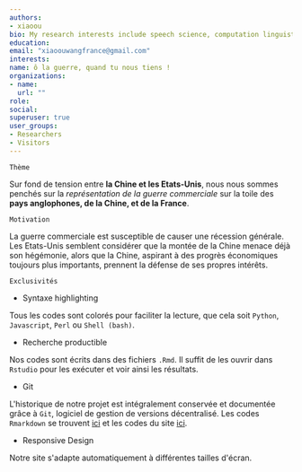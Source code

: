 ```yaml
---
authors:
- xiaoou
bio: My research interests include speech science, computation linguistics and more generally, natural language processing
education:
email: "xiaoouwangfrance@gmail.com"
interests:
name: ô la guerre, quand tu nous tiens !
organizations:
- name:
  url: ""
role:
social:
superuser: true
user_groups:
- Researchers
- Visitors
---
```


`Thème`

Sur fond de tension entre **la Chine et les Etats-Unis**, nous nous sommes penchés sur la *représentation de la guerre commerciale* sur la toile des **pays anglophones, de la Chine, et de la France**.

`Motivation`

La guerre commerciale est susceptible de causer une récession générale. Les Etats-Unis semblent considérer que la montée de la Chine menace déjà son hégémonie, alors que la Chine, aspirant à des progrès économiques toujours plus importants, prennent la défense de ses propres intérêts.

`Exclusivités`

* Syntaxe highlighting

Tous les codes sont colorés pour faciliter la lecture, que cela soit `Python`, `Javascript`, `Perl` ou `Shell (bash)`.

* Recherche productible

Nos codes sont écrits dans des fichiers `.Rmd`. Il suffit de les ouvrir dans `Rstudio` pour les exécuter et voir ainsi les résultats.

* Git

L'historique de notre projet est intégralement conservée et documentée grâce à `Git`, logiciel de gestion de versions décentralisé. Les codes `Rmarkdown` se trouvent [ici](https://github.com/xingyuliuNLP/wangwang) et les codes du site [ici](https://github.com/xingyuliuNLP/projet_encadre).

* Responsive Design

Notre site s'adapte automatiquement à différentes tailles d'écran.




